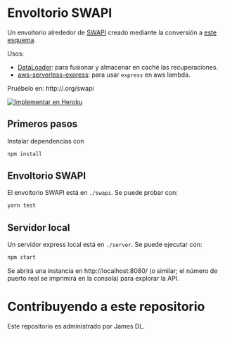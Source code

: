 Envoltorio SWAPI
======================

Un envoltorio alrededor de [SWAPI](http://swapi.dev) creado mediante la conversión a [este esquema](esquema).

Usos:

* [DataLoader](https://github.com/dataloader): para fusionar y almacenar en caché las recuperaciones.
* [aws-serverless-express](https://github.com/awslabs/aws-serverless-express): para usar `express` en aws lambda.

Pruébelo en: http://.org/swapi

[![Implementar en Heroku](https://www.herokucdn.com/deploy/button.svg)](https://heroku.com/deploy)

## Primeros pasos

Instalar dependencias con

```sh
npm install
```

## Envoltorio SWAPI

El envoltorio SWAPI está en `./swapi`. Se puede probar con:

```sh
yarn test
```

## Servidor local

Un servidor express local está en `./server`. Se puede ejecutar con:

```sh
npm start
```

Se abrirá una instancia en http://localhost:8080/ (o similar; el número de puerto real se imprimirá en la consola) para explorar la API.

# Contribuyendo a este repositorio

Este repositorio es administrado por James DL.